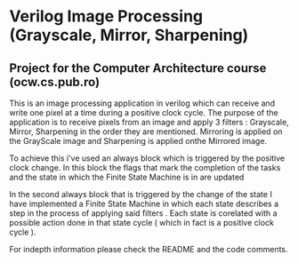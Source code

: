 # Verilog Image Processing (Grayscale, Mirror, Sharpening)
## Project for the Computer Architecture course (ocw.cs.pub.ro)
This is an image processing application in verilog which can receive and write one pixel at a time during a positive clock cycle. The purpose of the application is to receive pixels from an image and apply 3 filters : Grayscale, Mirror, Sharpening in the order they are mentioned. Mirroring is applied on the GrayScale image and Sharpening is applied onthe Mirrored image.  

To achieve this i've used an always block which is triggered by the positive clock change. In this block the flags that mark the completion of the tasks and the state in which the Finite State Machine is in are updated

In the second always block that is triggered by the change of the state I have implemented a Finite State Machine in which each state describes a step in the process of applying said filters . Each state is corelated with a possible action done in that state cycle ( which in fact is a positive clock cycle ).

For indepth information please check the README and the code comments.
